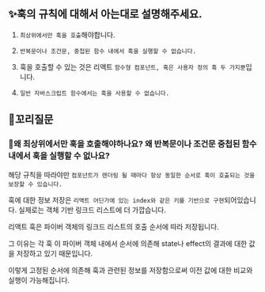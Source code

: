 ## ✨훅의 규칙에 대해서 아는대로 설명해주세요.

1. `최상위에서만 훅을 호출`해야합니다.

2. `반복문이나 조건문, 중첩된 함수 내에서 훅을 실행할 수 없습니다.`

3. 훅을 호출할 수 있는 것은 리액트 `함수형 컴포넌트, 혹은 사용자 정의 훅 두 가지뿐`입니다.

4. `일반 자바스크립트 함수에서는 훅을 사용할 수 없습니다.`

## 🔁꼬리질문

### 🤔왜 최상위에서만 훅을 호출해야하나요? 왜 반복문이나 조건문 중첩된 함수 내에서 훅을 실행할 수 없나요?

해당 규칙을 따라야만 `컴포넌트가 렌더링 될 때마다 항상 동일한 순서로 훅이 호출되는 것을 보장할 수 있습니다.`

훅에 대한 정보 저장은 `리액트 어딘가에 있는 index와 같은 키를 기반으로 구현`되어있습니다. 실제로는 객체 기반 링크드 리스트에 더 가깝습니다.

리액트 훅은 파이버 객체의 링크드 리스트의 호출 순서에 따라 저장됩니다.

그 이유는 각 훅 이 파이버 객체 내에서 순서에 의존해 state나 effect의 결과에 대한 값을 저장하고 있기 때문입니다.

이렇게 고정된 순서에 의존해 훅과 관련된 정보를 저장함으로써 이전 값에 대한 비교와 실행이 가능해집니다.
